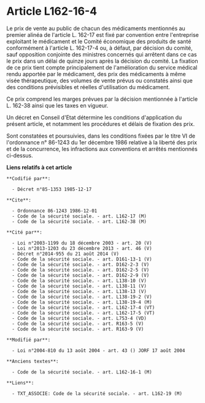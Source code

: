 # Article L162-16-4

Le prix de vente au public de chacun des médicaments mentionnés au premier alinéa de l'article L. 162-17 est fixé par
convention entre l'entreprise exploitant le médicament et le Comité économique des produits de santé conformément à l'article
L. 162-17-4 ou, à défaut, par décision du comité, sauf opposition conjointe des ministres concernés qui arrêtent dans ce cas
le prix dans un délai de quinze jours après la décision du comité. La fixation de ce prix tient compte principalement de
l'amélioration du service médical rendu apportée par le médicament, des prix des médicaments à même visée thérapeutique, des
volumes de vente prévus ou constatés ainsi que des conditions prévisibles et réelles d'utilisation du médicament.

Ce prix comprend les marges prévues par la décision mentionnée à l'article L. 162-38 ainsi que les taxes en vigueur.

Un décret en Conseil d'Etat détermine les conditions d'application du présent article, et notamment les procédures et délais
de fixation des prix.

Sont constatées et poursuivies, dans les conditions fixées par le titre VI de l'ordonnance n° 86-1243 du 1er décembre 1986
relative à la liberté des prix et de la concurrence, les infractions aux conventions et arrêtés mentionnés ci-dessus.

**Liens relatifs à cet article**

	**Codifié par**:

	  - Décret n°85-1353 1985-12-17

	**Cite**:

	  - Ordonnance 86-1243 1986-12-01
	  - Code de la sécurité sociale. - art. L162-17 (M)
	  - Code de la sécurité sociale. - art. L162-38 (M)

	**Cité par**:

	  - Loi n°2003-1199 du 18 décembre 2003 - art. 20 (V)
	  - Loi n°2013-1203 du 23 décembre 2013 - art. 46 (V)
	  - Décret n°2014-955 du 21 août 2014 (V)
	  - Code de la sécurité sociale. - art. D161-13-1 (V)
	  - Code de la sécurité sociale. - art. D162-2-3 (V)
	  - Code de la sécurité sociale. - art. D162-2-5 (V)
	  - Code de la sécurité sociale. - art. D162-2-9 (V)
	  - Code de la sécurité sociale. - art. L138-10 (V)
	  - Code de la sécurité sociale. - art. L138-11 (V)
	  - Code de la sécurité sociale. - art. L138-13 (V)
	  - Code de la sécurité sociale. - art. L138-19-2 (V)
	  - Code de la sécurité sociale. - art. L138-19-4 (M)
	  - Code de la sécurité sociale. - art. L162-17-4 (VT)
	  - Code de la sécurité sociale. - art. L162-17-5 (VT)
	  - Code de la sécurité sociale. - art. L753-4 (VD)
	  - Code de la sécurité sociale. - art. R163-5 (V)
	  - Code de la sécurité sociale. - art. R163-9 (V)

	**Modifié par**:

	  - Loi n°2004-810 du 13 août 2004 - art. 43 () JORF 17 août 2004

	**Anciens textes**:

	  - Code de la sécurité sociale. - art. L162-16-1 (M)

	**Liens**:

	  - TXT_ASSOCIE: Code de la sécurité sociale. - art. L162-19 (M)
